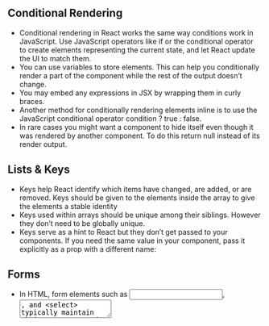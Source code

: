 ## Conditional Rendering
 - Conditional rendering in React works the same way conditions work in JavaScript. Use JavaScript operators like if or the conditional operator to create elements representing the current state, and let React update the UI to match them.
 - You can use variables to store elements. This can help you conditionally render a part of the component while the rest of the output doesn’t change.
 - You may embed any expressions in JSX by wrapping them in curly braces.
 - Another method for conditionally rendering elements inline is to use the JavaScript conditional operator condition ? true : false.
 - In rare cases you might want a component to hide itself even though it was rendered by another component. To do this return null instead of its render output.

## Lists & Keys
- Keys help React identify which items have changed, are added, or are removed. Keys should be given to the elements inside the array to give the elements a stable identity
- Keys used within arrays should be unique among their siblings. However they don’t need to be globally unique. 
- Keys serve as a hint to React but they don’t get passed to your components. If you need the same value in your component, pass it explicitly as a prop with a different name:

## Forms
- In HTML, form elements such as <input>, <textarea>, and <select> typically maintain their own state and update it based on user input. In React, mutable state is typically kept in the state property of components, and only updated with setState().
- You can pass an array into the value attribute, allowing you to select multiple options in a select tag:

## Lifting State
- In React, sharing state is accomplished by moving it up to the closest common ancestor of the components that need it. This is called “lifting state up”
- Usually, the state is first added to the component that needs it for rendering. Then, if other components also need it, you can lift it up to their closest common ancestor. Instead of trying to sync the state between different components, you should rely on the top-down data flow.

## Composition vs Inheritance
- Props and composition give you all the flexibility you need to customize a component’s look and behavior in an explicit and safe way. Remember that components may accept arbitrary props, including primitive values, React elements, or functions

## Thinking in React
- Step 1: Break The UI Into A Component Hierarchy
- Step 2: Build A Static Version in React
- Step 3: Identify The Minimal (but complete) Representation Of UI State
- Step 4: Identify Where Your State Should Live
- Step 5: Add Inverse Data Flow